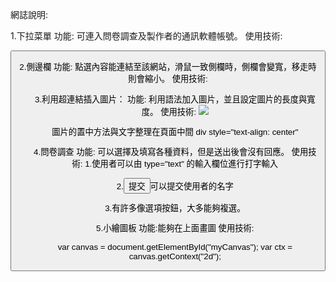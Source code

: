 網誌說明:

1.下拉菜單
功能:
可連入問卷調查及製作者的通訊軟體帳號。
使用技術:
<div class="dropdown">
 <button class="dropbtn" onclick="myFunction()">
 

2.側邊欄
功能:
點選內容能連結至該網站，滑鼠一致側欄時，側欄會變寬，移走時則會縮小。
使用技術:

<div class="sidebar">
<ul>


3.利用超連結插入圖片：
功能:
利用語法加入圖片，並且設定圖片的長度與寬度。
使用技術:
<a href="連結前往的網址"><img src="圖片網址" width="xxx" height="xxx"></a>

圖片的置中方法與文字整理在頁面中間
div style="text-align: center"


4.問卷調查
功能:
可以選擇及填寫各種資料，但是送出後會沒有回應。
使用技術:
1.使用者可以由 type="text" 的輸入欄位進行打字輸入

2.<input type="submit" value="提交">可以提交使用者的名字

3.有許多像選項按鈕，大多能夠複選。



5.小繪圖板
功能:能夠在上面畫圖
使用技術:

var canvas = document.getElementById("myCanvas");
var ctx = canvas.getContext("2d");

